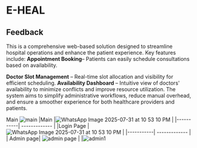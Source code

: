 
# E-HEAL

## Feedback
This is a comprehensive web-based solution designed to streamline hospital operations and enhance the patient experience. Key features include:
<b>Appointment Booking</b>– Patients can easily schedule consultations based on availability.

<b>Doctor Slot Management</b> – Real-time slot allocation and visibility for efficient scheduling.
<b>Availability Dashboard</b> – Intuitive view of doctors' availability to minimize conflicts and improve resource utilization.
The system aims to simplify administrative workflows, reduce manual overhead, and ensure a smoother experience for both healthcare providers and patients. 

 Main ![main](https://github.com/user-attachments/assets/217710ec-bb88-4252-b559-0e9988c01df6)
|Main |![WhatsApp Image 2025-07-31 at 10 53 10 PM](https://github.com/user-attachments/assets/dd9e3c98-6597-43b1-998e-e150dae6301d) |
|-----------| ------------- | 
|Login Page |![WhatsApp Image 2025-07-31 at 10 53 10 PM](https://github.com/user-attachments/assets/dd9e3c98-6597-43b1-998e-e150dae6301d) |
|-----------| ------------- | 
| Admin page| ![admin page](https://github.com/user-attachments/assets/62a4cb17-86d4-4790-b81c-e80613d79916)
|      |![admin1](https://github.com/user-attachments/assets/f6548f18-b332-4053-9969-c38514d322cd)
